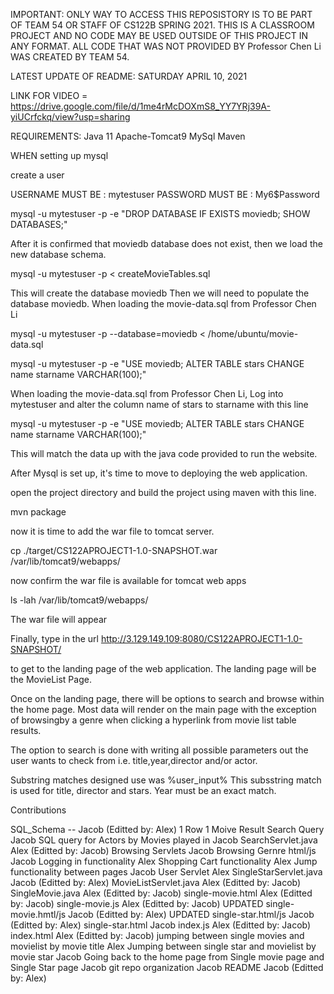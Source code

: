 IMPORTANT: ONLY WAY TO ACCESS THIS REPOSISTORY IS TO BE PART OF TEAM 54 OR STAFF OF CS122B SPRING 2021. 
THIS IS A CLASSROOM PROJECT AND NO CODE MAY BE USED OUTSIDE OF THIS PROJECT IN ANY FORMAT.
ALL CODE THAT WAS NOT PROVIDED BY Professor Chen Li WAS CREATED BY TEAM 54.

LATEST UPDATE OF README: SATURDAY APRIL 10, 2021

LINK FOR VIDEO = https://drive.google.com/file/d/1me4rMcDOXmS8_YY7YRj39A-yiUCrfckq/view?usp=sharing

REQUIREMENTS:
Java 11
Apache-Tomcat9
MySql
Maven

WHEN setting up mysql

create a user 

USERNAME MUST BE : mytestuser
PASSWORD MUST BE : My6$Password

mysql -u mytestuser -p -e "DROP DATABASE IF EXISTS moviedb; SHOW DATABASES;"

After it is confirmed that moviedb database does not exist, then we load the
new database schema.

mysql -u mytestuser -p < createMovieTables.sql

This will create the database moviedb
Then we will need to populate the database moviedb.
When loading the movie-data.sql from Professor Chen Li

mysql -u mytestuser -p --database=moviedb < /home/ubuntu/movie-data.sql

mysql -u mytestuser -p -e  "USE moviedb; ALTER TABLE stars CHANGE name starname VARCHAR(100);"

When loading the movie-data.sql from Professor Chen Li,
Log into mytestuser and alter  the column name of stars to starname with this line

mysql -u mytestuser -p -e "USE moviedb; ALTER TABLE stars CHANGE name starname VARCHAR(100);"


This will match the data up with the java code provided to run the website.


After Mysql is set up, it's time to move to deploying the web application.

open the project directory and build the project using maven with this line.

mvn package

now it is time to add the war file to tomcat server.

cp ./target/CS122APROJECT1-1.0-SNAPSHOT.war /var/lib/tomcat9/webapps/

now confirm the war file is available for tomcat web apps

ls -lah /var/lib/tomcat9/webapps/

The war file will appear 

Finally, type in the url http://3.129.149.109:8080/CS122APROJECT1-1.0-SNAPSHOT/

to get to the landing page of the web application. The landing page will be the MovieList Page.

Once on the landing page, there will be options to search and browse within the home page. 
Most data will render on the main page with 
the exception of browsingby a genre when clicking a hyperlink from movie list table results.

The option to search is done with writing all 
possible parameters out the user wants to check from i.e. title,year,director and/or actor.

Substring matches designed use was %user_input% This subsstring match is used 
for title, director and stars. Year must be an exact match. 


Contributions

SQL_Schema -- Jacob (Editted by: Alex)
1 Row 1 Moive Result Search Query Jacob
SQL query for Actors by Movies played in Jacob
SearchServlet.java Alex (Editted by: Jacob)
Browsing Servlets Jacob
Browsing Gernre html/js Jacob
Logging in functionality Alex
Shopping Cart functionality Alex
Jump functionality between pages Jacob
User Servlet Alex
SingleStarServlet.java Jacob (Editted by: Alex)
MovieListServlet.java Alex (Editted by: Jacob)
SingleMovie.java Alex (Editted by: Jacob) 
single-movie.html Alex (Editted by: Jacob)
single-movie.js Alex (Editted by: Jacob)
UPDATED single-movie.hmtl/js Jacob (Editted by: Alex)
UPDATED single-star.html/js Jacob (Editted by: Alex)
single-star.html Jacob 
index.js Alex (Editted by: Jacob)
index.html Alex (Editted by: Jacob)
jumping between single movies and movielist by movie title Alex 
Jumping between single star and movielist by movie star Jacob
Going back to the home page from Single movie page and Single Star page Jacob
git repo organization Jacob
README Jacob (Editted by: Alex)
